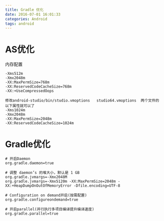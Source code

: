 ```yaml
---
title: Gradle 优化
date: 2016-07-01 16:01:33
categories: Android
tags: android
---
```


<meta name="referrer" content="no-referrer" />


# AS优化

内存配置

```
-Xms512m
-Xmx2048m
-XX:MaxPermSize=768m
-XX:ReservedCodeCacheSize=768m
-XX:+UseCompressedOops

修改android-studio/bin/studio.vmoptions   studio64.vmoptions  两个文件的以下属性就可以了
-Xms1024m
-Xmx2048m
-XX:MaxPermSize=2048m
-XX:ReservedCodeCacheSize=1024m
```



# Gradle优化

```
# 开启Daemon
org.gradle.daemon=true

# 调整 daemon’s 的堆大小，默认是 1 GB
org.gradle.jvmargs=-Xmx2048M
org.gradle.jvmargs=-Xmx5120m -XX:MaxPermSize=2048m -XX:+HeapDumpOnOutOfMemoryError -Dfile.encoding=UTF-8
```

```
# Configuration on demand开启(按需配置)
org.gradle.configureondemand=true

# 开启parallel(并行执行多项目编译提升编译速度)
org.gradle.parallel=true
```

